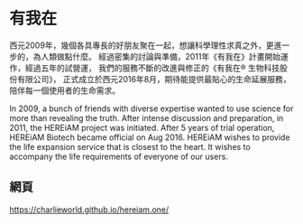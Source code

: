 # 有我在

西元2009年，幾個各具專長的好朋友聚在一起，想讓科學理性求真之外，更進一步的，為人類做點什麼。
經過密集的討論與準備，2011年《有我在》計畫開始運作，經過五年的試營運，
我們的服務不斷的改進與修正的《有我在® 生物科技股份有限公司》，
正式成立於西元2016年8月，期待能提供最貼心的生命延展服務，陪伴每一個使用者的生命需求。

In 2009, a bunch of friends with diverse expertise wanted to use science for more than revealing the truth. After intense discussion and preparation, in 2011, the HEREiAM project was initiated. After 5 years of trial operation, HEREiAM Biotech became official on Aug 2016. HEREiAM wishes to provide the life expansion service that is closest to the heart. It wishes to accompany the life requirements of everyone of our users.

## 網頁

https://charlieworld.github.io/hereiam.one/
